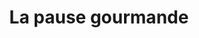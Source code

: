 ---
title: "La pause gourmande"
url: /saint-pourcain-sur-sioule/la-pause-gourmande/
shop: Konditorei
---